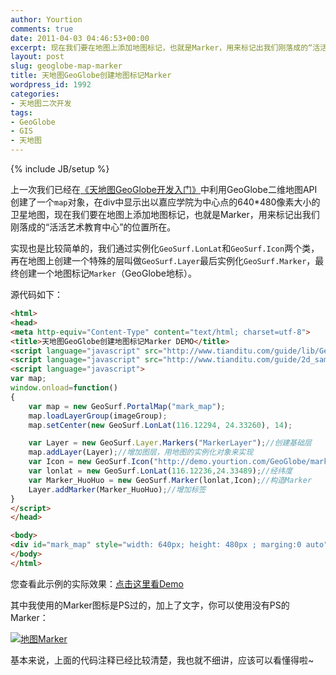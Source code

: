 ```yaml
---
author: Yourtion
comments: true
date: 2011-04-03 04:46:53+00:00
excerpt: 现在我们要在地图上添加地图标记，也就是Marker，用来标记出我们刚落成的“活活艺术教育中心”的位置所在。
layout: post
slug: geoglobe-map-marker
title: 天地图GeoGlobe创建地图标记Marker
wordpress_id: 1992
categories:
- 天地图二次开发
tags:
- GeoGlobe
- GIS
- 天地图
---
```

{% include JB/setup %}

上一次我们已经在[《天地图GeoGlobe开发入门》](/geoglobe-development-entry.html)中利用GeoGlobe二维地图API创建了一个```map```对象，在div中显示出以嘉应学院为中心点的640*480像素大小的卫星地图，现在我们要在地图上添加地图标记，也就是Marker，用来标记出我们刚落成的“活活艺术教育中心”的位置所在。

实现也是比较简单的，我们通过实例化```GeoSurf.LonLat```和```GeoSurf.Icon```两个类，再在地图上创建一个特殊的层叫做```GeoSurf.Layer```最后实例化```GeoSurf.Marker```，最终创建一个地图标记```Marker```（GeoGlobe地标）。

源代码如下：

```html
<html>
<head>
<meta http-equiv="Content-Type" content="text/html; charset=utf-8">
<title>天地图GeoGlobe创建地图标记Marker DEMO</title>
<script language="javascript" src="http://www.tianditu.com/guide/lib/GeoSurfJSAPI.js"></script>
<script language="javascript" src="http://www.tianditu.com/guide/2d_samples/sampleCfg.js"></script>
<script language="javascript">
var map;
window.onload=function()
{
	var map = new GeoSurf.PortalMap("mark_map");
	map.loadLayerGroup(imageGroup);
	map.setCenter(new GeoSurf.LonLat(116.12294, 24.33260), 14); 

	var Layer = new GeoSurf.Layer.Markers("MarkerLayer");//创建基础层
	map.addLayer(Layer);//增加图层，用地图的实例化对象来实现
	var Icon = new GeoSurf.Icon("http://demo.yourtion.com/GeoGlobe/marker_huohuo.png",new GeoSurf.Size(100,34),new GeoSurf.Pixel(-10,-34));//图标
	var lonlat = new GeoSurf.LonLat(116.12236,24.33489);//经纬度
	var Marker_HuoHuo = new GeoSurf.Marker(lonlat,Icon);//构造Marker
	Layer.addMarker(Marker_HuoHuo);//增加标签
}
</script>
</head>

<body>
<div id="mark_map" style="width: 640px; height: 480px ; marging:0 auto"></div>
</body>
</html>
```

您查看此示例的实际效果：[点击这里看Demo](http://demo.yourtion.com/GeoGlobe/marker.php)

其中我使用的Marker图标是PS过的，加上了文字，你可以使用没有PS的Marker：

[![地图Marker](http://demo.yourtion.com/GeoGlobe/marker.png)](http://demo.yourtion.com/GeoGlobe/marker.png)

基本来说，上面的代码注释已经比较清楚，我也就不细讲，应该可以看懂得啦~
